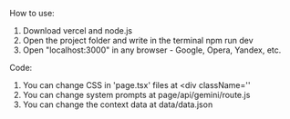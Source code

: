 How to use:
1. Download vercel and node.js
2. Open the project folder and write in the terminal
npm run dev
3. Open "localhost:3000" in any browser - Google, Opera, Yandex, etc.

Code:
1. You can change CSS in 'page.tsx' files at <div className=''
2. You can change system prompts at page/api/gemini/route.js
3. You can change the context data at data/data.json
